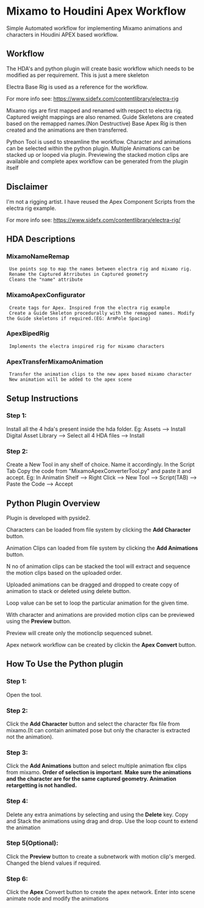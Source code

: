 # Mixamo to Houdini Apex Workflow
 Simple Automated workflow for implementing Mixamo animations and characters in Houdini APEX based workflow.

## Workflow
The HDA's and python plugin will create basic workflow which needs to be modified as per requirement. This is just a mere skeleton

Electra Base Rig is used as a reference for the workflow.

For more info see: https://www.sidefx.com/contentlibrary/electra-rig

Mixamo rigs are first mapped and renamed with respect to electra rig. Captured weight mappings are also renamed. 
Guide Skeletons are created based on the remapped names.(Non Destructive)
Base Apex Rig is then created and the animations are then transferred.

Python Tool is used to streamline the workflow.
Character and animations can be selected within the python plugin. Multiple Animations can be stacked up or looped via plugin.
Previewing the stacked motion clips are available and complete apex workflow can be generated from the plugin itself

## Disclaimer
I'm not a rigging artist. I have reused the Apex Component Scripts from the electra rig example.

For more info see: https://www.sidefx.com/contentlibrary/electra-rig/

## HDA Descriptions
   ### MixamoNameRemap
     Use points sop to map the names between electra rig and mixamo rig.
     Rename the Captured Atrributes in Captured geometry
     Cleans the "name" attribute
   ### MixamoApexConfigurator
     Create tags for Apex. Inspired from the electra rig example
     Create a Guide Skeleton procedurally with the remapped names. Modify the Guide skeletons if required.(EG: ArmPole Spacing)
   ### ApexBipedRig
     Implements the electra inspired rig for mixamo characters
   ###  ApexTransferMixamoAnimation
     Transfer the animation clips to the new apex based mixamo character
     New animation will be added to the apex scene

## Setup Instructions
  ### Step 1:
  Install all the 4 hda's present inside the hda folder.
  Eg: Assets --> Install Digital Asset Library --> Select all 4 HDA files --> Install
  ### Step 2:
  Create a New Tool in any shelf of choice. Name it accordingly. In the Script Tab Copy the code from "MixamoApexConverterTool.py" and paste it and accept.
  Eg: In Animatin Shelf --> Right Click --> New Tool --> Script(TAB) --> Paste the Code --> Accept

## Python Plugin Overview
  Plugin is developed with pyside2.
  
  Characters can be loaded from file system by clicking the **Add Character** button.
  
  Animation Clips can loaded from file system by clicking the **Add Animations** button.
  
  N no of animation clips can be stacked the tool will extract and sequence the motion clips based on the uploaded order.
  
  Uploaded animations can be dragged and dropped to create copy of animation to stack or deleted using delete button.
  
  Loop value can be set to loop the particular animation for the given time.
  
  With character and animations are provided motion clips can be previewed using the **Preview** button.
  
  Preview will create only the motionclip sequenced subnet.
  
  Apex network workflow can be created by clickin the **Apex Convert** button. 

## How To Use the Python plugin
  ### Step 1:
  Open the tool.
  ### Step 2:
  Click the **Add Character** button and select the character fbx file from mixamo.(It can contain animated pose but only the character is extracted not the animation).
  ### Step 3:
  Click the **Add Animations** button and select multiple animation fbx clips from mixamo. **Order of selection is important**.
  **Make sure the animations and the character are for the same captured geometry. Animation retargetting is not handled.**
  ### Step 4:
  Delete any extra animations by selecting and using the **Delete** key. Copy and Stack the animations using drag and drop. Use the loop count to extend the animation
  ### Step 5(Optional):
  Click the **Preview** button to create a subnetwork with motion clip's merged. Changed the blend values if required.
  ### Step 6:
  Click the **Apex** Convert button to create the apex network. Enter into scene animate node and modify the animations
   
